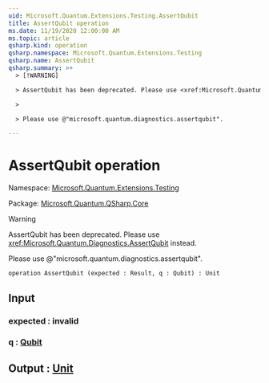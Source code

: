 ```yaml
---
uid: Microsoft.Quantum.Extensions.Testing.AssertQubit
title: AssertQubit operation
ms.date: 11/19/2020 12:00:00 AM
ms.topic: article
qsharp.kind: operation
qsharp.namespace: Microsoft.Quantum.Extensions.Testing
qsharp.name: AssertQubit
qsharp.summary: >+
  > [!WARNING]

  > AssertQubit has been deprecated. Please use <xref:Microsoft.Quantum.Diagnostics.AssertQubit> instead.

  >

  > Please use @"microsoft.quantum.diagnostics.assertqubit".

---
```


# AssertQubit operation

Namespace: [Microsoft.Quantum.Extensions.Testing](xref:Microsoft.Quantum.Extensions.Testing)

Package: [Microsoft.Quantum.QSharp.Core](https://nuget.org/packages/Microsoft.Quantum.QSharp.Core)


> [!WARNING]
> AssertQubit has been deprecated. Please use <xref:Microsoft.Quantum.Diagnostics.AssertQubit> instead.
>
> Please use @"microsoft.quantum.diagnostics.assertqubit".



```qsharp
operation AssertQubit (expected : Result, q : Qubit) : Unit
```


## Input

### expected : __invalid<Result>__




### q : [Qubit](xref:microsoft.quantum.lang-ref.qubit)





## Output : [Unit](xref:microsoft.quantum.lang-ref.unit)

